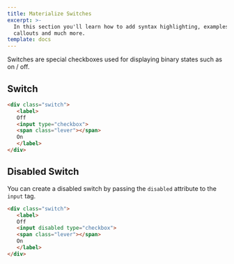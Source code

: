 ```yaml
---
title: Materialize Switches	
excerpt: >-
  In this section you'll learn how to add syntax highlighting, examples,
  callouts and much more.
template: docs
---
```

Switches are special checkboxes used for displaying binary states such as on / off. 

## Switch
```html
<div class="switch">
   <label>
   Off
   <input type="checkbox">
   <span class="lever"></span>
   On
   </label>
</div>
 ``` 
 
## Disabled Switch

You can create a disabled switch by passing the `disabled` attribute to the `input` tag.

```html
<div class="switch">
   <label>
   Off
   <input disabled type="checkbox">
   <span class="lever"></span>
   On
   </label>
</div>	
 ``` 